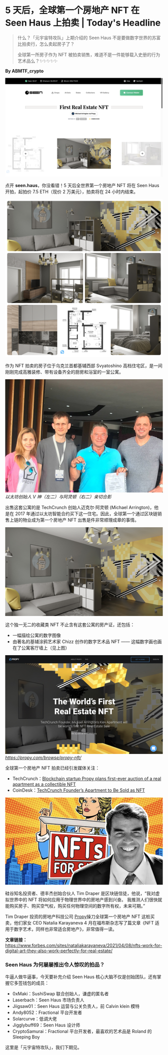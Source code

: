 # 5 天后，全球第一个房地产 NFT 在 Seen Haus 上拍卖 | Today's Headline

> 什么？「元宇宙特攻队」上期介绍的 Seen Haus 不是要做数字世界的苏富比拍卖行，怎么卖起房子了？
>
> 全球第一所房子作为 NFT 被拍卖销售，难道不是一件能够载入史册的行为艺术品么？✨✨✨✨✨

**By ABMTF_crypto**

![](./seen.jpg)

点开 **seen.haus**，你没看错！5 天后全世界第一个房地产 NFT 将在 Seen Haus 开拍，起拍价 7.5 ETH（现价 2 万美元），拍卖将在 24 小时内结束。

![](./apartment.jpg)

作为 NFT 拍卖的房子位于乌克兰首都基辅西部 Svyatoshino 高档住宅区，是一间刚刚完成高雅装修、带有设备齐全的厨房和浴室的一室公寓。

![](./arrington-kiev-apartment.jpg)
_以太坊创始人 V 神（左二）与阿灵顿（右二）亲切合影_

出售这套公寓的是 TechCrunch 创始人迈克尔·阿灵顿 (Michael Arrington)，他是在 2017 年通过以太坊智能合约买下这一住宅。因此，全球第一个通过区块链销售上链的物业成为第一个房地产 NFT 出售是件非常顺理成章的事情。

![](./nft-wall.jpg)

这个独一无二的收藏类 NFT 不止含有这套公寓的房产证，还包括：

- 一幅描绘公寓的数字图像
- 由著名的基辅涂鸦艺术家 Chizz 创作的数字艺术品 NFT —— 这幅数字画也画在了公寓客厅墙上（见上图）

![](./cover.jpg)
_https://propy.com/browse/propy-nft/_

全球第一个房地产 NFT 拍卖已经引发媒体关注：

- TechCrunch：[Blockchain startup Propy plans first-ever auction of a real apartment as a collectible NFT](https://techcrunch.com/2021/05/25/blockchain-startup-propy-plans-first-ever-auction-of-a-real-apartment-as-a-collectible-nft/)
- CoinDesk：[TechCrunch Founder’s Apartment to Be Sold as NFT](https://www.coindesk.com/techcrunch-founders-apartment-to-be-sold-as-nft)

![](./tim.jpg)

硅谷知名投资者、德丰杰创始合伙人 Tim Draper 是区块链信徒，他说，“我对虚拟世界中的 NFT 将如何应用于物理世界中的房地产感到兴奋。 我推测人们很快就能购买房子、购买空气权，购买任何物理空间的数字所有权，未来可期。”

Tim Draper 投资的房地产科技公司 [Propy](https://propy.com/)操刀全球第一个房地产 NFT 这桩买卖，他们家女 CEO Natalia Karayaneva 4 月在福布斯杂志写了篇文章《NFT 适用于数字艺术，同样也非常适合房地产》，非常值得一读。

**文章链接：** https://www.forbes.com/sites/nataliakarayaneva/2021/04/08/nfts-work-for-digital-art-they-also-work-perfectly-for-real-estate/

### Seen Haus 为何屡屡推出令人惊叹的拍品？

牛逼人做牛逼事，今天要补充介绍 Seen Haus 核心大脑不仅是创始团队，还有掌握它多签钱包的成员：

- 0xMaki：SushiSwap 联合创始人，谦虚的匿名者
- Laserbach：Seen Haus 市场负责人
- Jiigsaw01：Seen Haus 运营与公关负责人，前 Calvin klein 模特
- Andy8052：Fractional 平台开发者
- Solarcurve：低调大佬
- Jigglybuff69：Seen Haus 设计师
- CryptoSamurai：Fractional 平台开发者，最喜欢的艺术品是 Roland 的 Sleeping Boy

这里是「元宇宙特攻队」，我们下期见。
